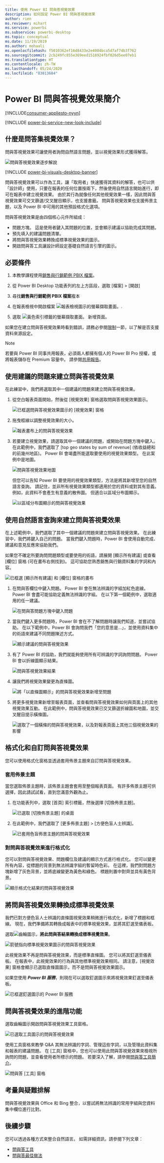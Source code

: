 ```yaml
---
title: 使用 Power BI 問與答視覺效果
description: 如何設定 Power BI 問與答視覺效果
author: rien
ms.reviewer: mihart
ms.service: powerbi
ms.subservice: powerbi-desktop
ms.topic: conceptual
ms.date: 11/19/2019
ms.author: mohaali
ms.openlocfilehash: f5010362ef16d8433e2e4004bca5d7af74b3f762
ms.sourcegitcommit: 2cb249fc855e369eed1518924fbf026d5ee07eb1
ms.translationtype: HT
ms.contentlocale: zh-TW
ms.lasthandoff: 05/24/2020
ms.locfileid: "83813684"
---
```

# <a name="introduction-to-power-bi-qa-visualizations"></a>Power BI 問與答視覺效果簡介

[!INCLUDE[consumer-appliesto-nyyn](../includes/consumer-appliesto-nyyn.md)]    

[!INCLUDE [power-bi-service-new-look-include](../includes/power-bi-service-new-look-include.md)]

## <a name="what-are-qa-visualizations"></a>什麼是問答集視覺效果？

問與答視覺效果可讓使用者詢問自然語言問題，並以視覺效果形式獲得解答。 

![問與答視覺效果逐步解說](../natural-language/media/qna-visual-walkthrough.gif)

[!INCLUDE [power-bi-visuals-desktop-banner](../includes/power-bi-visuals-desktop-banner.md)]

問與答視覺效果可以作為工具，讓「取用者」快速獲得其資料的解答，也可以供「設計師」使用，只要在報表的任何位置按兩下，然後使用自然語言開始進行，即可在報表中建立視覺效果。 由於其行為就像任何其他視覺效果一樣，因此問與答視覺效果可交叉篩選/交叉醒目顯示，也支援書籤。 問與答視覺效果也支援佈景主題，以及 Power BI 中可用的其他預設格式化選項。

問與答視覺效果是由四個核心元件所組成：

- 問題方塊。 這是使用者鍵入其問題的位置，並會顯示建議以協助完成其問題。
- 預先填入的建議問題清單。
- 將問與答視覺效果轉換成標準視覺效果的圖示。 
- 開啟問與答工具讓設計師設定基礎自然語言引擎的圖示。

## <a name="prerequisites"></a>必要條件

1. 本教學課程使用[銷售與行銷範例 PBIX 檔案](https://download.microsoft.com/download/9/7/6/9767913A-29DB-40CF-8944-9AC2BC940C53/Sales%20and%20Marketing%20Sample%20PBIX.pbix)。 

1. 從 Power BI Desktop 功能表列的左上方區段，選取 [檔案] > [開啟]
   
2. 尋找**銷售與行銷範例 PBIX 檔案**複本

1. 在報表檢視中開啟檔案 ![報表檢視圖示的螢幕擷取畫面。](media/power-bi-visualization-kpi/power-bi-report-view.png).

1. 選取 ![黃色索引標籤的螢幕擷取畫面。](media/power-bi-visualization-kpi/power-bi-yellow-tab.png) 新增頁面。

如果您在建立問與答視覺效果時看到錯誤，請務必參閱[限制](../natural-language/q-and-a-limitations.md)一節，以了解是否支援資料來源設定。    

> [!NOTE]
> 若要與 Power BI 同事共用報表，必須兩人都擁有個人的 Power BI Pro 授權，或將報表儲存在 Premium 容量中。 請參閱[共用報告](../collaborate-share/service-share-reports.md)。

## <a name="create-a-qa-visual-using-a-suggested-question"></a>使用建議的問題來建立問與答視覺效果
在此練習中，我們將選取其中一個建議的問題來建立問與答視覺效果。 

1. 從空白報表頁面開始，然後從 [視覺效果] 窗格選取問與答視覺效果圖示。

    ![已框選問與答視覺效果圖示的 [視覺效果] 窗格](media/power-bi-visualization-q-and-a/power-bi-icon.png)

2. 拖曳框線以調整視覺效果的大小。

    ![報表畫布上的問與答視覺效果](media/power-bi-visualization-q-and-a/power-bi-qna.png)

3. 若要建立視覺效果，請選取其中一個建議的問題，或開始在問題方塊中鍵入。 在此範例中，我們選取了 [top geo states by sum of revenue] \(依收益總和的前幾州地區\)。 Power BI 會竭盡所能選取要使用的視覺效果類型。 在此案例中是地圖。

    ![問與答視覺效果地圖](media/power-bi-visualization-q-and-a/power-bi-map.png)

    但您可以告知 Power BI 要使用的視覺效果類型，方法是將其新增至您的自然語言查詢。 請記住，並非所有視覺效果類型都適用於您的資料或對其有意義。 例如，此資料不會產生有意義的散佈圖。 但適合以區域分布圖顯示。

    ![以區域分布圖顯示的問與答視覺效果](media/power-bi-visualization-q-and-a/power-bi-specify-map.png)

## <a name="create-a-qa-visual-using-a-natural-language-query"></a>使用自然語言查詢來建立問與答視覺效果
在上述範例中，我們選取了其中一個建議的問題來建立問與答視覺效果。  在此練習中，我們將鍵入自己的問題。 當我們鍵入問題時，Power BI 會使用自動完成、建議和意見反應來協助我們。

如果您不確定所要詢問問題類型或要使用的術語，請展開 [顯示所有建議] 或查看 [欄位] 窗格 (可在畫布右側找到)。 這可協助您熟悉銷售與行銷資料集的字詞和內容。

![已框選 [顯示所有建議] 和 [欄位] 窗格的畫布](media/power-bi-visualization-q-and-a/power-bi-terminology.png)


1. 在問與答欄位中鍵入問題。 Power BI 會在無法辨識的字組加紅色底線。 Power BI 會盡可能協助定義無法辨識的字組。  在以下第一個範例中，選取適用的任一建議。  

    ![在問與答問題方塊中鍵入問題](media/power-bi-visualization-q-and-a/power-bi-red-suggest.png)

2. 當我們鍵入更多問題時，Power BI 會在不了解問題時讓我們知道，並嘗試協助。 在以下範例中，Power BI 會詢問我們「您的意思是...」，並使用資料集中的術語來建議不同問題陳述方式。 

    ![顯示建議的問與答視覺效果](media/power-bi-visualization-q-and-a/power-bi-define.png)

5. 有了 Power BI 的協助，我們就能夠使用所有可辨識的字詞詢問問題。 Power BI 會以折線圖顯示結果。 

    ![問與答視覺效果結果](media/power-bi-visualization-q-and-a/power-bi-type.png)


6. 讓我們將視覺效果變更為直條圖。 

    ![將「以直條圖顯示」的問與答視覺效果新增至問題](media/power-bi-visualization-q-and-a/power-bi-specify-visual.png)

7.  將更多視覺效果新增至報表頁面，並查看問與答視覺效果如何與頁面上的其他視覺效果互動。 在此範例中，問與答視覺效果已交叉篩選折線圖和地圖，並交叉醒目提示橫條圖。

    ![選取了一個橫條的問與答視覺效果，以及對報表頁面上其他三個視覺效果的影響](media/power-bi-visualization-q-and-a/power-bi-filters.png)

## <a name="format-and-customize-the-qa-visual"></a>格式化和自訂問與答視覺效果
您可以使用格式化窗格並透過套用佈景主題來自訂問與答視覺效果。 

### <a name="apply-a-theme"></a>套用佈景主題
當您選取佈景主題時，該佈景主題會套用至整個報表頁面。 有許多佈景主題可供選擇，因此請試試看，直到您滿意外觀為止。 

1. 在功能表列中，選取 [首頁] 索引標籤，然後選擇 [切換佈景主題]。 

    ![已選取 [切換佈景主題] 的桌面](media/power-bi-visualization-q-and-a/power-bi-themes.png)

    
    
2. 在此範例中，我們選取了 [更多佈景主題] > [方便色盲人士辨識]。

    ![已套用色盲佈景主題的問與答視覺效果](media/power-bi-visualization-q-and-a/power-bi-color-blind.png)

### <a name="format-the-qa-visual"></a>對問與答視覺效果進行格式化
您可以對問與答視覺效果、問題欄位及建議的顯示方式進行格式化。 您可以變更所有內容，從標題的背景到無法辨識字組的暫留時色彩。 在這裡，我們對問題方塊新增了灰色背景，並將底線變更為黃色和綠色。 標題則置中對齊並具有黃色背景。 

![顯示格式化結果的問與答視覺效果](media/power-bi-visualization-q-and-a/power-bi-q-and-a-format.png)

## <a name="convert-your-qa-visual-into-a-standard-visual"></a>將問與答視覺效果轉換成標準視覺效果
我們已對方便色盲人士辨識的直條圖視覺效果稍微進行格式化，新增了標題和框線。 現在，我們準備將其轉換成報表中的標準視覺效果，並將其釘選至儀表板。

選取![齒輪圖示](media/power-bi-visualization-q-and-a/power-bi-convert-icon.png)，**將此問與答結果轉換成標準視覺效果**。

![箭號指向標準視覺效果圖示的問與答視覺效果](media/power-bi-visualization-q-and-a/power-bi-visual-convert.png)

此視覺效果不再是問與答視覺效果，而是標準直條圖。 您可以將其釘選至儀表板。 在報表中，此視覺效果的行為與其他標準視覺效果相同。 請注意，[視覺效果] 窗格會顯示已選取直條圖圖示，而不是問與答視覺效果圖示。

如果您使用 ***Power BI 服務***，則現在可以選取釘選圖示來將視覺效果釘選至儀表板。 


![已框選釘選圖示的 Power BI 服務](media/power-bi-visualization-q-and-a/power-bi-pin.png)


## <a name="advanced-features-of-the-qa-visual"></a>問與答視覺效果的進階功能
選取齒輪圖示開啟問與答視覺效果工具窗格。 

![已選取工具圖示的問與答視覺效果](media/power-bi-visualization-q-and-a/power-bi-q-and-a-tooling.png)

使用工具窗格來教學 Q&A 其無法辨識的字詞、管理這些字詞，以及管理此資料集和報表的建議問題。 在 [工具] 窗格中，您也可以使用此問與答視覺效果來檢視所詢問的問題，並查看使用者所標示的問題。 若要深入了解，請參閱[問與答工具簡介](../natural-language/q-and-a-tooling-intro.md)。

![問與答 [工具] 窗格](media/power-bi-visualization-q-and-a/power-bi-q-and-a-tooling-pane.png)

## <a name="considerations-and-troubleshooting"></a>考量與疑難排解
問與答視覺效果與 Office 和 Bing 整合，以嘗試將無法辨識的常用字組與您資料集中欄位進行比對。  

## <a name="next-steps"></a>後續步驟

您可以透過各種方式來整合自然語言。 如需詳細資訊，請參閱下列文章：

* [問與答工具](../natural-language/q-and-a-tooling-intro.md)
* [問與答最佳做法](../natural-language/q-and-a-best-practices.md)
